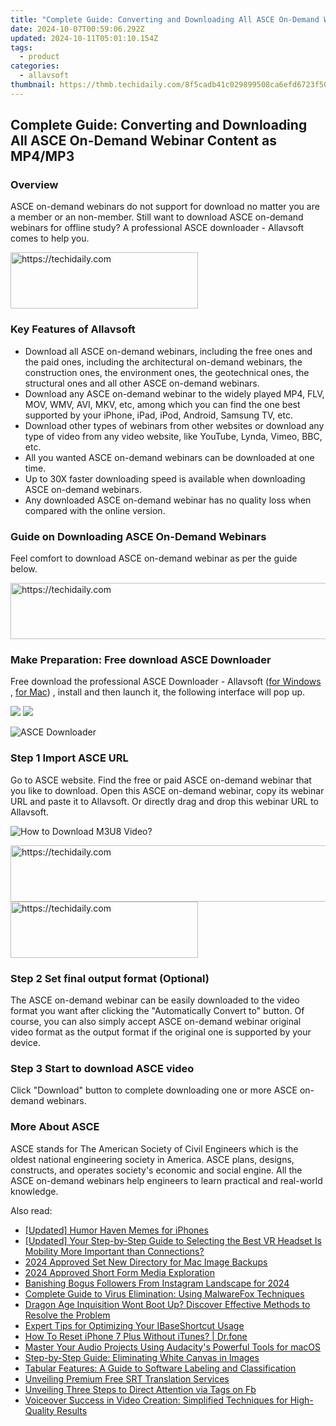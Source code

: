 ```yaml
---
title: "Complete Guide: Converting and Downloading All ASCE On-Demand Webinar Content as MP4/MP3"
date: 2024-10-07T00:59:06.292Z
updated: 2024-10-11T05:01:10.154Z
tags:
  - product
categories:
  - allavsoft
thumbnail: https://thmb.techidaily.com/8f5cadb41c029899508ca6efd6723f50f45c76c5999800100c8f4f1fd518b7be.jpg
---
```


## Complete Guide: Converting and Downloading All ASCE On-Demand Webinar Content as MP4/MP3

### Overview

ASCE on-demand webinars do not support for download no matter you are a member or an non-member. Still want to download ASCE on-demand webinars for offline study? A professional ASCE downloader - Allavsoft comes to help you.

<!-- affiliate ads begin -->
<a href="https://aligracehair.sjv.io/c/5597632/2087234/19272" target="_top" id="2087234">
  <img src="//a.impactradius-go.com/display-ad/19272-2087234" border="0" alt="https://techidaily.com" width="300" height="90"/>
</a>
<img height="0" width="0" src="https://aligracehair.sjv.io/i/5597632/2087234/19272" style="position:absolute;visibility:hidden;" border="0" />
<!-- affiliate ads end -->

### Key Features of Allavsoft

* Download all ASCE on-demand webinars, including the free ones and the paid ones, including the architectural on-demand webinars, the construction ones, the environment ones, the geotechnical ones, the structural ones and all other ASCE on-demand webinars.
* Download any ASCE on-demand webinar to the widely played MP4, FLV, MOV, WMV, AVI, MKV, etc, among which you can find the one best supported by your iPhone, iPad, iPod, Android, Samsung TV, etc.
* Download other types of webinars from other websites or download any type of video from any video website, like YouTube, Lynda, Vimeo, BBC, etc.
* All you wanted ASCE on-demand webinars can be downloaded at one time.
* Up to 30X faster downloading speed is available when downloading ASCE on-demand webinars.
* Any downloaded ASCE on-demand webinar has no quality loss when compared with the online version.

### Guide on Downloading ASCE On-Demand Webinars

Feel comfort to download ASCE on-demand webinar as per the guide below.

<!-- affiliate ads begin -->
<a href="https://appsumo.8odi.net/c/5597632/2075483/7443" target="_top" id="2075483">
  <img src="//a.impactradius-go.com/display-ad/7443-2075483" border="0" alt="https://techidaily.com" width="728" height="90"/>
</a>
<img height="0" width="0" src="https://appsumo.8odi.net/i/5597632/2075483/7443" style="position:absolute;visibility:hidden;" border="0" />
<!-- affiliate ads end -->

### Make Preparation: Free download ASCE Downloader

Free download the professional ASCE Downloader - Allavsoft ([for Windows](https://tools.techidaily.com/allavsoft/products/) , [for Mac](https://tools.techidaily.com/allavsoft/products/)) , install and then launch it, the following interface will pop up.

[![](https://www.allavsoft.com/how-to/../images/how-to/free-download-win.jpg)](https://tools.techidaily.com/allavsoft/products/) [![](https://www.allavsoft.com/how-to/../images/how-to/free-download-mac.jpg)](https://tools.techidaily.com/allavsoft/products/)

![ASCE Downloader](https://www.allavsoft.com/how-to/../images/allavsoft/screen-shot-600.jpg)

### Step 1 Import ASCE URL

Go to ASCE website. Find the free or paid ASCE on-demand webinar that you like to download. Open this ASCE on-demand webinar, copy its webinar URL and paste it to Allavsoft. Or directly drag and drop this webinar URL to Allavsoft.

![How to Download M3U8 Video?](https://www.allavsoft.com/how-to/../images/how-to/download-rtmp-video/download-rtmp-video.jpg)

<!-- affiliate ads begin -->
<a href="https://aligracehair.sjv.io/c/5597632/1885932/19272" target="_top" id="1885932">
  <img src="//a.impactradius-go.com/display-ad/19272-1885932" border="0" alt="https://techidaily.com" width="728" height="90"/>
</a>
<img height="0" width="0" src="https://aligracehair.sjv.io/i/5597632/1885932/19272" style="position:absolute;visibility:hidden;" border="0" />
<!-- affiliate ads end -->

<!-- affiliate ads begin -->
<a href="https://aligracehair.sjv.io/c/5597632/1902319/19272" target="_top" id="1902319">
  <img src="//a.impactradius-go.com/display-ad/19272-1902319" border="0" alt="https://techidaily.com" width="300" height="90"/>
</a>
<img height="0" width="0" src="https://aligracehair.sjv.io/i/5597632/1902319/19272" style="position:absolute;visibility:hidden;" border="0" />
<!-- affiliate ads end -->

### Step 2 Set final output format (Optional)

The ASCE on-demand webinar can be easily downloaded to the video format you want after clicking the "Automatically Convert to" button. Of course, you can also simply accept ASCE on-demand webinar original video format as the output format if the original one is supported by your device.

### Step 3 Start to download ASCE video

Click "Download" button to complete downloading one or more ASCE on-demand webinars.

### More About ASCE

ASCE stands for The American Society of Civil Engineers which is the oldest national engineering society in America. ASCE plans, designs, constructs, and operates society's economic and social engine. All the ASCE on-demand webinars help engineers to learn practical and real-world knowledge.

<ins class="adsbygoogle"
     style="display:block"
     data-ad-format="autorelaxed"
     data-ad-client="ca-pub-7571918770474297"
     data-ad-slot="1223367746"></ins>

<ins class="adsbygoogle"
     style="display:block"
     data-ad-client="ca-pub-7571918770474297"
     data-ad-slot="8358498916"
     data-ad-format="auto"
     data-full-width-responsive="true"></ins>

<span class="atpl-alsoreadstyle">Also read:</span>
<div><ul>
<li><a href="https://some-knowledge.techidaily.com/updated-humor-haven-memes-for-iphones/"><u>[Updated] Humor Haven Memes for iPhones</u></a></li>
<li><a href="https://article-posts.techidaily.com/updated-your-step-by-step-guide-to-selecting-the-best-vr-headset-is-mobility-more-important-than-connections/"><u>[Updated] Your Step-by-Step Guide to Selecting the Best VR Headset Is Mobility More Important than Connections?</u></a></li>
<li><a href="https://remote-screen-capture.techidaily.com/2024-approved-set-new-directory-for-mac-image-backups/"><u>2024 Approved Set New Directory for Mac Image Backups</u></a></li>
<li><a href="https://youtube-web.techidaily.com/approved-short-form-media-exploration/"><u>2024 Approved Short Form Media Exploration</u></a></li>
<li><a href="https://instagram-clips.techidaily.com/banishing-bogus-followers-from-instagram-landscape-for-2024/"><u>Banishing Bogus Followers From Instagram Landscape for 2024</u></a></li>
<li><a href="https://fox-web3.techidaily.com/complete-guide-to-virus-elimination-using-malwarefox-techniques/"><u>Complete Guide to Virus Elimination: Using MalwareFox Techniques</u></a></li>
<li><a href="https://win-able.techidaily.com/dragon-age-inquisition-wont-boot-up-discover-effective-methods-to-resolve-the-problem/"><u>Dragon Age Inquisition Wont Boot Up? Discover Effective Methods to Resolve the Problem</u></a></li>
<li><a href="https://fox-web3.techidaily.com/expert-tips-for-optimizing-your-ibaseshortcut-usage/"><u>Expert Tips for Optimizing Your IBaseShortcut Usage</u></a></li>
<li><a href="https://blog-min.techidaily.com/how-to-reset-iphone-7-plus-without-itunes-drfone-by-drfone-ios-system-repair-ios-system-repair/"><u>How To Reset iPhone 7 Plus Without iTunes? | Dr.fone</u></a></li>
<li><a href="https://fox-web3.techidaily.com/master-your-audio-projects-using-audacitys-powerful-tools-for-macos/"><u>Master Your Audio Projects Using Audacity's Powerful Tools for macOS</u></a></li>
<li><a href="https://fox-web3.techidaily.com/step-by-step-guide-eliminating-white-canvas-in-images/"><u>Step-by-Step Guide: Eliminating White Canvas in Images</u></a></li>
<li><a href="https://fox-web3.techidaily.com/tabular-features-a-guide-to-software-labeling-and-classification/"><u>Tabular Features: A Guide to Software Labeling and Classification</u></a></li>
<li><a href="https://article-knowledge.techidaily.com/unveiling-premium-free-srt-translation-services/"><u>Unveiling Premium Free SRT Translation Services</u></a></li>
<li><a href="https://facebook.techidaily.com/unveiling-three-steps-to-direct-attention-via-tags-on-fb/"><u>Unveiling Three Steps to Direct Attention via Tags on Fb</u></a></li>
<li><a href="https://fox-web3.techidaily.com/voiceover-success-in-video-creation-simplified-techniques-for-high-quality-results/"><u>Voiceover Success in Video Creation: Simplified Techniques for High-Quality Results</u></a></li>
</ul></div>

